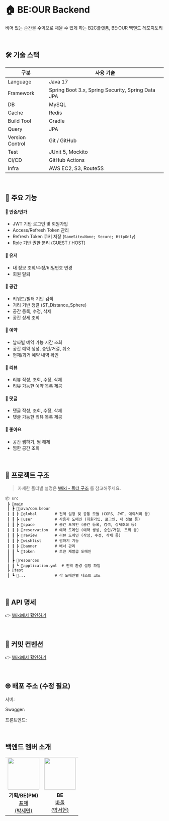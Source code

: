 # 🏠 BE:OUR Backend
비어 있는 순간을 수익으로 채울 수 있게 하는 B2C플랫폼, BE:OUR 백엔드 레포지토리

<br>

## 🛠️ 기술 스택

| 구분 | 사용 기술 |
|------------------|---------------------------------------------------|
| Language         | Java 17                                           |
| Framework        | Spring Boot 3.x, Spring Security, Spring Data JPA |
| DB               | MySQL                                             |
| Cache            | Redis                                             |
| Build Tool       | Gradle                                            |
| Query            | JPA                                               |
| Version Control  | Git / GitHub                                      |
| Test             | JUnit 5, Mockito                                  |
| CI/CD            | GitHub Actions                                    |
| Infra            | AWS EC2, S3, Route5S                              |

<br>

## 🧩 주요 기능

#### 🔸 인증/인가
- JWT 기반 로그인 및 회원가입
- Access/Refresh Token 관리
- Refresh Token 쿠키 저장 (`SameSite=None; Secure; HttpOnly`)
- Role 기반 권한 분리 (GUEST / HOST)

#### 🔸 유저
- 내 정보 조회/수정/비밀번호 변경
- 회원 탈퇴

#### 🔸 공간
- 키워드/필터 기반 검색
- 거리 기반 정렬 (ST_Distance_Sphere)
- 공간 등록, 수정, 삭제
- 공간 상세 조회

#### 🔸 예약
- 날짜별 예약 가능 시간 조회
- 공간 예약 생성, 승인/거절, 취소
- 현재/과거 예약 내역 확인

#### 🔸 리뷰
- 리뷰 작성, 조회, 수정, 삭제
- 리뷰 가능한 예약 목록 제공

#### 🔸 댓글
- 댓글 작성, 조회, 수정, 삭제
- 댓글 가능한 리뷰 목록 제공

#### 🔸 좋아요
- 공간 찜하기, 찜 해제
- 찜한 공간 조회

<br>

## 📁 프로젝트 구조
>자세한 폴더별 설명은 [Wiki - 폴더 구조](https://github.com/beour-team/beour-be/wiki#-%ED%8F%B4%EB%8D%94-%EA%B5%AC%EC%A1%B0) 를 참고해주세요.
```text
📦 src
 ┣ 📂main
 ┃ ┣ 📂java/com.beour
 ┃ ┃ ┣ 📂global        # 전역 설정 및 공통 모듈 (CORS, JWT, 예외처리 등)
 ┃ ┃ ┣ 📂user          # 사용자 도메인 (회원가입, 로그인, 내 정보 등)
 ┃ ┃ ┣ 📂space         # 공간 도메인 (공간 등록, 검색, 상세조회 등)
 ┃ ┃ ┣ 📂reservation   # 예약 도메인 (예약 생성, 승인/거절, 조회 등)
 ┃ ┃ ┣ 📂review        # 리뷰 도메인 (작성, 수정, 삭제 등)
 ┃ ┃ ┣ 📂wishlist      # 찜하기 기능
 ┃ ┃ ┣ 📂banner        # 배너 관리
 ┃ ┃ ┗ 📂token         # 토큰 재발급 도메인
 ┃ ┃  
 ┃ ┣ 📂resources
 ┃ ┃ ┗ 📜application.yml  # 전역 환경 설정 파일
 ┣ 📂test
 ┃ ┗ 📂...             # 각 도메인별 테스트 코드

```

<br>

<!--해당 url 수정시 변경-->
## 📄 API 명세
👉 [Wiki에서 확인하기]([https://google.github.io/styleguide/javaguide.html](https://github.com/beour-team/beour-be/wiki#-api-%EB%AA%85%EC%84%B8%EC%B6%94%EA%B0%80-%EC%98%88%EC%A0%95))


<br>


## 📝 커밋 컨벤션
👉 [Wiki에서 확인하기](https://github.com/beour-team/beour-be/wiki/Commit-Convention)

<br>

## 🌐 배포 주소 (수정 필요)
서버: 

Swagger: 

프론트엔드: 

<br>


## 백엔드 멤버 소개
<table  width="100%">
  <tr>
    <td  align="center">
      <img  src="https://avatars.githubusercontent.com/u/176730442?v=4"  width="100px;"  alt=""/>
    </td>
    <td  align="center">
      <img  src="https://avatars.githubusercontent.com/u/114418850?v=4"  width="100px;"  alt=""/>
    </td>
  </tr>
  <tr>
    <td align="center">
        <strong>기획/BE(PM)</strong>
        <a href="https://github.com/seminjjang">
          <div>프제<br>(박세민)</div>
        </a>
    </td>
        <td align="center">
          <strong>BE</strong>
        <a href="https://github.com/99hyeon">
          <div>바울<br>(박서현)</div>
        </a>
    </td>
  </tr>
</table>
